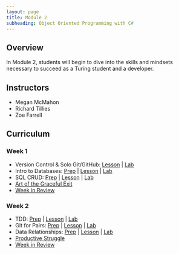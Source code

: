 ```yaml
---
layout: page
title: Module 2
subheading: Object Oriented Programming with C#
---
```


## Overview

In Module 2, students will begin to dive into the skills and mindsets necessary to succeed as a Turing student and a developer.

## Instructors

* Megan McMahon
* Richard Tillies
* Zoe Farrell

## Curriculum

### Week 1
* Version Control & Solo Git/GitHub: [Lesson](/module2/lessons/Week1/VersionControlAndSoloGit) &#124; [Lab](/module2/labs/Week1/VersionControl)
* Intro to Databases: [Prep](/module2/preparation/Week1/IntroToDatabases) &#124; [Lesson](/module2/lessons/Week1/IntroToDatabases) &#124; [Lab](/module2/labs/Week1/IntroToDatabases)
* SQL CRUD: [Prep](/module2/preparation/Week1/SQLCRUD) &#124; [Lesson](/module2/lessons/Week1/SQLCRUD) &#124; [Lab](/module2/labs/Week1/SQLCRUD)
* [Art of the Graceful Exit](/module2/lessons/Week1/ArtoftheGracefulExit)
* [Week in Review](/module2/lessons/Week1/WeekInReview)

### Week 2
* TDD: [Prep](/module2/preparation/Week2/TDD) &#124; [Lesson](/module2/lessons/Week2/TDD) &#124; [Lab](/module2/labs/Week2/TDD)
* Git for Pairs: [Prep](/module2/preparation/Week2/GitForPairs) &#124; [Lesson](/module2/lessons/Week2/GitForPairs) &#124; [Lab](/module2/labs/Week2/GitForPairs)
* Data Relationships: [Prep](/module2/preparation/Week2/DataRelationships) &#124; [Lesson](/module2/lessons/Week2/DataRelationships) &#124; [Lab](/module2/labs/Week2/DataRelationships)
* [Productive Struggle](/module2/lessons/Week2/ProductiveStruggle)
* [Week in Review](/module2/lessons/Week2/CFUReview)
